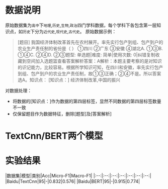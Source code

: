 # 数据说明
原始数据集为`高中`下`地理`,`历史`,`生物`,`政治`四门学科数据，每个学科下各包含第一层知识点，如`历史`下分为`近代史`,`现代史`,`古代史`。
原始数据示例：

> [题目]
我国经济体制改革首先在农村展开。率先实行包产到组、包产到户的农业生产责任制的省份是（    ）
①四川        ②广东        ③安徽       ④湖北A. ①③B. ①④C. ②④D. ②③题型: 单选题|难度: 简单|使用次数: 0|纠错复制收藏到空间加入选题篮查看答案解析答案：A解析：本题主要考察的是对知识的识记能力，比较容易。根据所学知识可知，在四川和安徽，率先实行包产到组、包产到户的农业生产责任制，故①③正确；②④不是。所以答案选A。知识点：
[知识点：]
经济体制改革,中国的振兴

对数据处理：
- 将数据的[知识点：]作为数据的第四层标签，显然不同数据的第四层标签数量不一致
- 仅保留题目作为数据特征，删除[题型]及[答案解析]


# TextCnn/BERT两个模型
# 实验结果
|数据集|模型|类别|Acc|Micro-F1|Macro-F1|
|:--:|:--:|:--:|:--:|:--:|:--:|:--:|
|Baidu|TextCnn|95|-|0.832|0.576|
|Baidu|BERT|95|-|0.915|0.774|